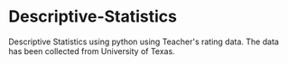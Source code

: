 # Descriptive-Statistics
Descriptive Statistics using python using Teacher's rating data.
The data has been collected from University of Texas.

